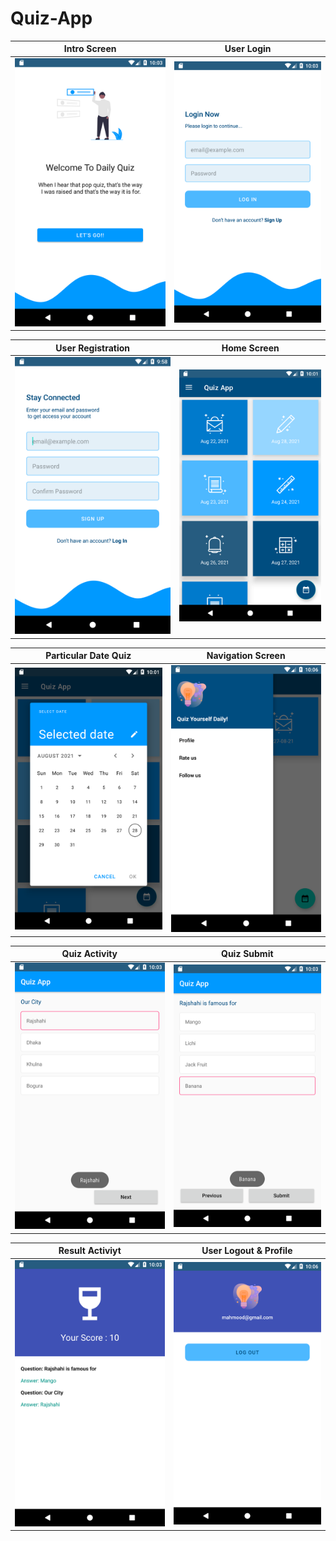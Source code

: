 # Quiz-App

 Intro Screen              |  User Login 
:-------------------------:|:-------------------------:
![](Images/intro.png)      |  ![](Images/login.png)

 User Registration         |  Home Screen
:-------------------------:|:-------------------------:
![](Images/signup.png)     | ![](Images/home.png)

 Particular Date Quiz      |  Navigation Screen          
:-------------------------:|:-------------------------:
![](Images/datepicker.png) | ![](Images/navigation.png)

 Quiz Activity             |  Quiz Submit          
:-------------------------:|:-------------------------:
![](Images/quiz1.png)      | ![](Images/quizSubmit.png)

 Result Activiyt           |  User Logout & Profile         
:-------------------------:|:-------------------------:
![](Images/result.png)      | ![](Images/profile.png)

